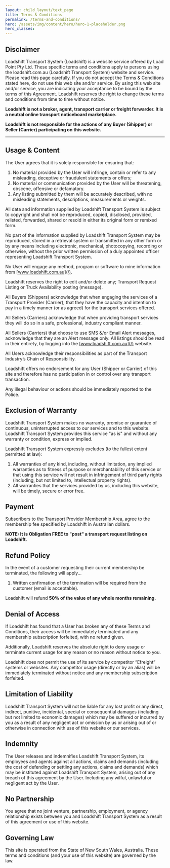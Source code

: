 ```yaml
---
layout: child_layout/text_page
title: Terms & Conditions
permalink: /terms-and-conditions/
hero: /assets/img/content/hero/hero-1-placeholder.png
hero_classes:
---
```


## Disclaimer

Loadshift Transport System (Loadshift) is a website service offered by Load Point Pty Ltd. These specific terms and conditions apply to persons using the loadshift.com.au (Loadshift Transport System) website and service. Please read this page carefully. If you do not accept the Terms & Conditions stated here, do not use this web site and/or service. By using this web site and/or service, you are indicating your acceptance to be bound by the terms of this Agreement. Loadshift reserves the right to change these terms and conditions from time to time without notice.

__Loadshift is not a broker, agent, transport carrier or freight forwarder. It is a neutral online transport noticeboard marketplace.__

__Loadshift is not responsible for the actions of any Buyer (Shipper) or Seller (Carrier) participating on this website.__

---

## Usage &amp; Content
The User agrees that it is solely responsible for ensuring that:

1. No material provided by the User will infringe, contain or refer to any misleading, deceptive or fraudulent statements or offers;
2. No material or communication provided by the User will be threatening, obscene, offensive or defamatory.
3. Any listing submitted by them will be accurately described, with no misleading statements, descriptions, measurements or weights.

All data and information supplied by Loadshift Transport System is subject to copyright and shall not be reproduced, copied, disclosed, provided, relisted, forwarded, shared or resold in either its original form or remixed form.

No part of the information supplied by Loadshift Transport System may be reproduced, stored in a retrieval system or transmitted in any other form or by any means including electronic, mechanical, photocopying, recording or otherwise, without the prior written permission of a duly appointed officer representing Loadshift Transport System.

No User will engage any method, program or software to mine information from [www.loadshift.com.au](/).

Loadshift reserves the right to edit and/or delete any; Transport Request Listing or Truck Availability posting (message).

All Buyers (Shippers) acknowledge that when engaging the services of a Transport Provider (Carrier), that they have the capacity and intention to pay in a timely manner (or as agreed) for the transport services offered.

All Sellers (Carriers) acknowledge that when providing transport services they will do so in a safe, professional, industry compliant manner.

All Sellers (Carriers) that choose to use SMS &/or Email Alert messages, acknowledge that they are an Alert message only. All listings should be read in their entirety, by logging into the [www.loadshift.com.au](/) website.

All Users acknowledge their responsibilities as part of the Transport Industry’s Chain of Responsibility.

Loadshift offers no endorsement for any User (Shipper or Carrier) of this site and therefore has no participation in or control over any transport transaction.

Any illegal behaviour or actions should be immediately reported to the Police.

## Exclusion of Warranty
Loadshift Transport System makes no warranty, promise or guarantee of continuous, uninterrupted access to our services and to this website. Loadshift Transport System provides this service "as is" and without any warranty or condition, express or implied.

Loadshift Transport System expressly excludes (to the fullest extent permitted at law):

1. All warranties of any kind, including, without limitation, any implied warranties as to fitness of purpose or merchantability of this service or that using this service will not result in infringement of third party rights (including, but not limited to, intellectual property rights).
2. All warranties that the services provided by us, including this website, will be timely, secure or error free.

## Payment
Subscribers to the Transport Provider Membership Area, agree to the membership fee specified by Loadshift in Australian dollars.

__NOTE: It is Obligation FREE to "post" a transport request listing on Loadshift.__

## Refund Policy
In the event of a customer requesting their current membership be terminated, the following will apply...

1. Written confirmation of the termination will be required from the customer (email is acceptable).

Loadshift will refund __50% of the value of any whole months remaining.__

## Denial of Access
If Loadshift has found that a User has broken any of these Terms and Conditions, their access will be immediately terminated and any membership subscription forfeited, with no refund given.

Additionally, Loadshift reserves the absolute right to deny usage or terminate current usage for any reason or no reason without notice to you.

Loadshift does not permit the use of its service by competitor “Efreight” systems or websites. Any competitor usage (directly or by an alias) will be immediately terminated without notice and any membership subscription forfeited.

## Limitation of Liability
Loadshift Transport System will not be liable for any lost profit or any direct, indirect, punitive, incidental, special or consequential damages (including but not limited to economic damages) which may be suffered or incurred by you as a result of any negligent act or omission by us or arising out of or otherwise in connection with use of this website or our services.

## Indemnity
The User releases and indemnifies Loadshift Transport System, its employees and agents against all actions, claims and demands (including the cost of defending or settling any actions, claims and demands) which may be instituted against Loadshift Transport System, arising out of any breach of this agreement by the User. Including any wilful, unlawful or negligent act by the User.

## No Partnership
You agree that no joint venture, partnership, employment, or agency relationship exists between you and Loadshift Transport System as a result of this agreement or use of this website.

## Governing Law
This site is operated from the State of New South Wales, Australia. These terms and conditions (and your use of this website) are governed by the law.